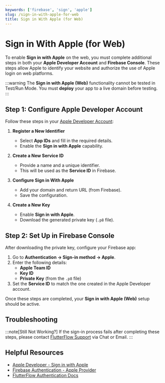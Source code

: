 ```yaml
---
keywords: ['firebase', 'sign', 'apple']
slug: /sign-in-with-apple-for-web
title: Sign in With Apple (for Web)
---
```


# Sign in With Apple (for Web)

To enable **Sign in with Apple** on the web, you must complete additional steps in both your **Apple Developer Account** and **Firebase Console**. These steps allow Apple to identify your website and authorize the use of Apple login on web platforms.

:::warning
The **Sign in with Apple (Web)** functionality cannot be tested in Test/Run Mode. You must **deploy** your app to a live domain before testing.
:::


## Step 1: Configure Apple Developer Account

Follow these steps in your [Apple Developer Account](https://developer.apple.com/account/):

1. **Register a New Identifier**  
   - Select **App IDs** and fill in the required details.  
   - Enable the **Sign in with Apple** capability.

2. **Create a New Service ID**  
   - Provide a name and a unique identifier.  
   - This will be used as the **Service ID** in Firebase.

3. **Configure Sign in With Apple**  
   - Add your domain and return URL (from Firebase).  
   - Save the configuration.

4. **Create a New Key**  
   - Enable **Sign in with Apple**.  
   - Download the generated private key (`.p8` file).


## Step 2: Set Up in Firebase Console

After downloading the private key, configure your Firebase app:

1. Go to **Authentication → Sign-in method → Apple**.
2. Enter the following details:
   - **Apple Team ID**
   - **Key ID**
   - **Private Key** (from the `.p8` file)
3. Set the **Service ID** to match the one created in the Apple Developer account.

Once these steps are completed, your **Sign in with Apple (Web)** setup should be active.


## Troubleshooting

:::note[Still Not Working?]
If the sign-in process fails after completing these steps, please contact [FlutterFlow Support](mailto:support@flutterflow.io) via Chat or Email.
:::


## Helpful Resources

- [Apple Developer - Sign in with Apple](https://developer.apple.com/sign-in-with-apple/)
- [Firebase Authentication - Apple Provider](https://firebase.google.com/docs/auth/web/apple)
- [FlutterFlow Authentication Docs](https://docs.flutterflow.io/authentication)
